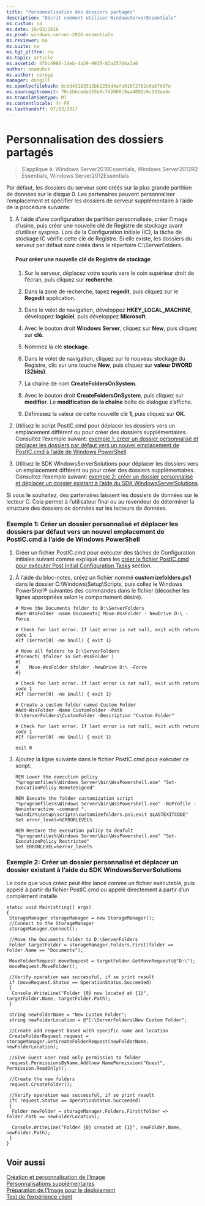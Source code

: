 ```yaml
---
title: "Personnalisation des dossiers partagés"
description: "Décrit comment utiliser WindowsServerEssentials"
ms.custom: na
ms.date: 10/03/2016
ms.prod: windows-server-2016-essentials
ms.reviewer: na
ms.suite: na
ms.tgt_pltfrm: na
ms.topic: article
ms.assetid: 47bc4986-14eb-4a29-9930-83a25704a3a0
author: nnamuhcs
ms.author: coreyp
manager: dongill
ms.openlocfilehash: bcdd43183512bb225dd4afa916f2782c6eb79d7e
ms.sourcegitcommit: 70c1b6cedad55b9c7d2068c9aa4891c6c533ee4c
ms.translationtype: MT
ms.contentlocale: fr-FR
ms.lasthandoff: 07/03/2017
---
```

# <a name="customize-shared-folders"></a>Personnalisation des dossiers partagés

>S’applique à: Windows Server2016Essentials, Windows Server2012R2 Essentials, Windows Server2012Essentials

Par défaut, les dossiers du serveur sont créés sur la plus grande partition de données sur le disque 0. Les partenaires peuvent personnaliser l’emplacement et spécifier les dossiers de serveur supplémentaire à l’aide de la procédure suivante:  
  
1.  À l’aide d’une configuration de partition personnalisée, créer l’image d’usine, puis créer une nouvelle clé de Registre de stockage avant d’utiliser sysprep. Lors de la Configuration initiale (IC), la tâche de stockage IC vérifie cette clé de Registre. Si elle existe, les dossiers du serveur par défaut sont créés dans le répertoire C:\ServerFolders.  
  
    #### <a name="to-create-a-new-storage-registry-key"></a>Pour créer une nouvelle clé de Registre de stockage  
  
    1.  Sur le serveur, déplacez votre souris vers le coin supérieur droit de l’écran, puis cliquez sur **recherche**.  
  
    2.  Dans la zone de recherche, tapez **regedit**, puis cliquez sur le **Regedit** application.  
  
    3.  Dans le volet de navigation, développez **HKEY_LOCAL_MACHINE**, développez **logiciel**, puis développez **Microsoft**.  
  
    4.  Avec le bouton droit **Windows Server**, cliquez sur **New**, puis cliquez sur **clé**.  
  
    5.  Nommez la clé **stockage**.  
  
    6.  Dans le volet de navigation, cliquez sur le nouveau stockage du Registre, clic sur une touche **New**, puis cliquez sur **valeur DWORD (32bits)**.  
  
    7.  La chaîne de nom **CreateFoldersOnSystem**.  
  
    8.  Avec le bouton droit **CreateFoldersOnSystem**, puis cliquez sur **modifier**. Le **modification de la chaîne** boîte de dialogue s’affiche.  
  
    9. Définissez la valeur de cette nouvelle clé **1**, puis cliquez sur **OK**.  
  
2.  Utilisez le script PostIC.cmd pour déplacer les dossiers vers un emplacement différent ou pour créer des dossiers supplémentaires. Consultez l’exemple suivant: [exemple 1: créer un dossier personnalisé et déplacer les dossiers par défaut vers un nouvel emplacement de PostIC.cmd à l’aide de Windows PowerShell](Customize-Shared-Folders.md#BKMK_Example1).  
  
3.  Utilisez le SDK WindowsServerSolutions pour déplacer les dossiers vers un emplacement différent ou pour créer des dossiers supplémentaires. Consultez l’exemple suivant: [exemple 2: créer un dossier personnalisé et déplacer un dossier existant à l’aide du SDK WindowsServerSolutions](Customize-Shared-Folders.md#BKMK_Example2).  
  
 Si vous le souhaitez, des partenaires laissent les dossiers de données sur le lecteur C. Cela permet à l’utilisateur final ou au revendeur de déterminer la structure des dossiers de données sur les lecteurs de données.  
  
###  <a name="BKMK_Example1"></a>Exemple 1: Créer un dossier personnalisé et déplacer les dossiers par défaut vers un nouvel emplacement de PostIC.cmd à l’aide de Windows PowerShell  
  
1.  Créer un fichier PostIC.cmd pour exécuter des tâches de Configuration initiales suivant comme expliqué dans les [créer le fichier PostIC.cmd pour exécuter Post Initial Configuration Tasks](Create-the-PostIC.cmd-File-for-Running-Post-Initial-Configuration-Tasks.md) section.  
  
2.  À l’aide du bloc-notes, créez un fichier nommé **customizefolders.ps1** dans le dossier C:\Windows\Setup\Scripts, puis collez le Windows PowerShell® suivantes des commandes dans le fichier (décocher les lignes appropriées selon le comportement désiré).  
  
    ```  
    # Move the Documents folder to D:\ServerFolders  
    #Get-WssFolder -name Documents| Move-WssFolder - NewDrive D:\ -Force  
  
    # Check for last error. If last error is not null, exit with return code 1  
    #If ($error[0] -ne $null) { exit 1}   
  
    # Move all folders to D:\ServerFolders  
    #foreach( $folder in Get-WssFolder )  
    #{  
    #    Move-WssFolder $folder -NewDrive D:\ -Force  
    #}  
  
    # Check for last error. If last error is not null, exit with return code 1  
    #If ($error[0] -ne $null) { exit 1}   
  
    # Create a custom folder named Custom Folder  
    #Add-WssFolder -Name CustomFolder -Path D:\ServerFolders\CustomFolder -Description "Custom Folder"  
  
    # Check for last error. If last error is not null, exit with return code 1  
    #If ($error[0] -ne $null) { exit 1}   
  
    exit 0  
    ```  
  
3.  Ajoutez la ligne suivante dans le fichier PostIC.cmd pour exécuter ce script.  
  
    ```  
    REM Lower the execution policy  
    "%programfiles%\Windows Server\bin\WssPowershell.exe" "Set-ExecutionPolicy RemoteSigned"  
  
    REM Execute the folder customization script  
    "%programfiles%\Windows Server\bin\WssPowershell.exe" -NoProfile -Noninteractive -command ". %windir%\setup\scripts\customizefolders.ps1;exit $LASTEXITCODE"  
    Set error_level=%ERRORLEVEL%  
  
    REM Restore the execution policy to deafult  
    "%programfiles%\Windows Server\bin\WssPowershell.exe" "Set-ExecutionPolicy Restricted"  
    Set ERRORLEVEL=%error_level%  
    ```  
  
###  <a name="BKMK_Example2"></a>Exemple 2: Créer un dossier personnalisé et déplacer un dossier existant à l’aide du SDK WindowsServerSolutions  
 Le code que vous créez peut être lancé comme un fichier exécutable, puis appelé à partir du fichier PostIC.cmd ou appelé directement à partir d’un complément installé.  
  
```  
static void Main(string[] args)  
{  
 StorageManager storageManager = new StorageManager();  
 //Connect to the StorageManager  
 storageManager.Connect();  
  
 //Move the Documents folder to D:\ServerFolders  
 Folder targetFolder = storageManager.Folders.First(folder => folder.Name == "Documents");  
  
 MoveFolderRequest moveRequest = targetFolder.GetMoveRequest(@"D:\");  
 moveRequest.MoveFolder();  
  
 //Verify operation was successful, if so print result  
 if (moveRequest.Status == OperationStatus.Succeeded)  
 {  
  Console.WriteLine("Folder {0} now located at {1}", targetFolder.Name, targetFolder.Path);  
 }  
  
 string newFolderName = "New Custom Folder";  
 string newFolderLocation = @"C:\ServerFolders\New Custom Folder";  
  
 //Create add request based with specific name and location  
 CreateFolderRequest request = storageManager.GetCreateFolderRequest(newFolderName, newFolderLocation);  
  
 //Give Guest user read only permission to folder  
 request.PermissionsByName.Add(new NamePermission("Guest", Permission.ReadOnly));  
  
 //Create the new folders  
 request.CreateFolder();  
  
 //Verify operation was successful, if so print result  
 if( request.Status == OperationStatus.Succeeded)  
 {  
  Folder newFolder = storageManager.Folders.First(folder => folder.Path == newFolderLocation);  
  
  Console.WriteLine("Folder {0} created at {1}", newFolder.Name, newFolder.Path);  
 }  
}  
```  
  
## <a name="see-also"></a>Voir aussi  
 [Création et personnalisation de l’Image](Creating-and-Customizing-the-Image.md)   
 [Personnalisations supplémentaires](Additional-Customizations.md)   
 [Préparation de l’Image pour le déploiement](Preparing-the-Image-for-Deployment.md)   
 [Test de l’expérience client](Testing-the-Customer-Experience.md)